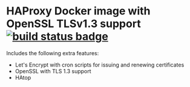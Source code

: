 # HAProxy Docker image with OpenSSL TLSv1.3 support [![build status badge](https://travis-ci.org/joramk/haproxy.svg?branch=master)](https://travis-ci.org/joramk/haproxy/branches)
Includes the following extra features:
* Let's Encrypt with cron scripts for issuing and renewing certificates
* OpenSSL with TLS 1.3 support
* HAtop

